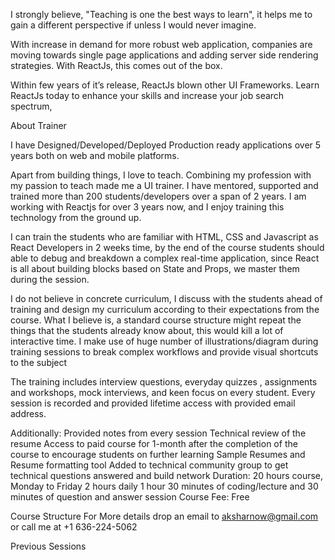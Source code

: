 I strongly believe, "Teaching is one the best ways to learn", it helps me to gain a different perspective if unless I would never imagine.

With increase in demand for more robust web application, companies are moving towards single page applications and adding server side rendering strategies. With ReactJs, this comes out of the box.

Within few years of it’s release, ReactJs blown other UI Frameworks. Learn ReactJs today to enhance your skills and increase your job search spectrum,

About Trainer 

I have Designed/Developed/Deployed Production ready applications over 5 years both on web and mobile platforms.

Apart from building things, I love to teach. Combining my profession with my passion to teach made me a UI trainer. I have mentored, supported and trained more than 200 students/developers over a span of 2 years. I am working with Reactjs for over 3 years now, and I enjoy training this technology from the ground up.

I can train the students who are familiar with HTML, CSS and Javascript as React Developers in 2 weeks time, by the end of the course students should able to debug and breakdown a complex real-time application, since React is all about building blocks based on State and Props, we master them during the session.

I do not believe in concrete curriculum, I discuss with the students ahead of training and design my curriculum according to their expectations from the course. What I believe is, a standard course structure might repeat the things that the students already know about, this would kill a lot of interactive time. I make use of huge number of illustrations/diagram during training sessions to break complex workflows and provide visual shortcuts to the subject

The training includes interview questions, everyday quizzes , assignments and workshops, mock interviews, and keen focus on every student. Every session is recorded and provided lifetime access with provided email address.

Additionally:
Provided notes from every session
Technical review of the resume
Access to paid course for 1-month after the completion of the course to encourage students on further learning
Sample Resumes and Resume formatting tool
Added to technical community group to get technical questions answered and build network
Duration:
20 hours course, Monday to Friday
2 hours daily
1 hour 30 minutes of coding/lecture and 30 minutes of question and answer session
Course Fee: 
Free

Course Structure
For More details drop an email to aksharnow@gmail.com or call me at +1 636-224-5062


Previous Sessions
